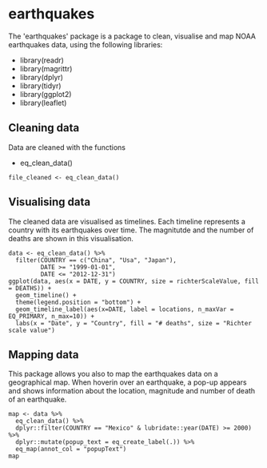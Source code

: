 # earthquakes
The 'earthquakes' package is a package to clean, visualise and map NOAA earthquakes data, using the following libraries:
 - library(readr)
 - library(magrittr)
 - library(dplyr)
 - library(tidyr)
 - library(ggplot2)
 - library(leaflet)


## Cleaning data
Data are cleaned with the functions
 - eq_clean_data()

```{r cleaning_NOAAData}
file_cleaned <- eq_clean_data()
```

## Visualising data
The cleaned data are visualised as timelines. Each timeline represents a country with its earthquakes over time. The magnitutde and the number of deaths are shown in this visualisation.

```{r visualising_NOAAData, eval=FALSE, include=FALSE}
data <- eq_clean_data() %>%
  filter(COUNTRY == c("China", "Usa", "Japan"),
         DATE >= "1999-01-01",
         DATE <= "2012-12-31")
ggplot(data, aes(x = DATE, y = COUNTRY, size = richterScaleValue, fill = DEATHS)) +
  geom_timeline() +
  theme(legend.position = "bottom") +
  geom_timeline_label(aes(x=DATE, label = locations, n_maxVar = EQ_PRIMARY, n_max=10)) +
  labs(x = "Date", y = "Country", fill = "# deaths", size = "Richter scale value") 
```

## Mapping data
This package allows you also to map the earthquakes data on a geographical map. When hoverin over an earthquake, a pop-up appears and shows information about the location, magnitude and number of death of an earthquake.

```{r mapping_NOAAData, eval=FALSE, include=FALSE}
map <- data %>% 
  eq_clean_data() %>% 
  dplyr::filter(COUNTRY == "Mexico" & lubridate::year(DATE) >= 2000) %>% 
  dplyr::mutate(popup_text = eq_create_label(.)) %>% 
  eq_map(annot_col = "popupText")
map 
```
